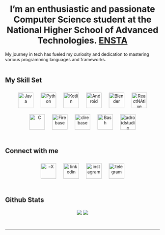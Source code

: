  
  

# <div align="center">I’m an enthusiastic and passionate Computer Science student at the National Higher School of Advanced Technologies. [ENSTA](https://ensta.edu.dz/)
My journey in tech has fueled my curiosity and dedication to mastering various
programming languages and frameworks.</div>  
<br/>  

## My Skill Set  
<div align="center">  
<a href="https://www.java.com/" target="_blank"><img style="margin: 10px" src="https://profilinator.rishav.dev/skills-assets/java-original-wordmark.svg" alt="Java" height="50" /></a>  
<a href="https://www.python.org/" target="_blank"><img style="margin: 10px" src="https://profilinator.rishav.dev/skills-assets/python-original.svg" alt="Python" height="50" /></a>  
<a href="https://kotlinlang.org/" target="_blank"><img style="margin: 10px" src="https://profilinator.rishav.dev/skills-assets/kotlinlang-icon.svg" alt="Kotlin" height="50" /></a>  
<a href="https://www.android.com/intl/en_in/" target="_blank"><img style="margin: 10px" src="https://profilinator.rishav.dev/skills-assets/android-original-wordmark.svg" alt="Android" height="50" /></a>  
 <a href="https://www.blender.org/" target="_blank"><img style="margin: 10px" src="https://profilinator.rishav.dev/skills-assets/blender_community_badge_white.svg" alt="Blender" height="50" /></a>  
<a href="https://reactnative.dev/" target="_blank"><img style="margin: 10px" src="https://upload.wikimedia.org/wikipedia/commons/a/a7/React-icon.svg" alt="ReactNAtive" height="50" /></a>  
<a href="https://www.cprogramming.com/" target="_blank"><img style="margin: 10px" src="https://profilinator.rishav.dev/skills-assets/c-original.svg" alt="C" height="50" /></a>  
<a href="https://firebase.google.com/" target="_blank"><img style="margin: 10px" src="https://profilinator.rishav.dev/skills-assets/firebase.png" alt="Firebase" height="50" /></a>  
 <a  target="_blank"><img style="margin: 10px" src="https://www.svgrepo.com/show/354381/sqlite.svg" alt="direbase" height="50" /></a>  
<a href="https://www.gnu.org/software/bash/" target="_blank"><img style="margin: 10px" src="https://profilinator.rishav.dev/skills-assets/gnu_bash-icon.svg" alt="Bash" height="50" /></a>  
<a href="https://developer.android.com/studio?gad_source=1&gclid=Cj0KCQjwq_G1BhCSARIsACc7NxqZNcwsJm7rTfiYlrdA-E9StAY2gowwzcV3inSlx9egn9LQNpzSm7UaAhEKEALw_wcB&gclsrc=aw.ds"  target="_blank"><img style="margin: 10px" src="https://upload.wikimedia.org/wikipedia/commons/5/55/Android_Studio_Logo_%282023%29.svg" alt="adroidstudio" height="50" /></a>

</div>

<br/>  


## Connect with me  
<div align="center">
<a href="https://twitter.com/amBenzina" target="_blank">
<img style="margin: 10px" src="https://seeklogo.com/images/T/twitter-x-logo-101C7D2420-seeklogo.com.png" alt="=X" height="50" /></a>
<a href="https://linkedin.com/in/benzina-mohamed-844051297" target="_blank">
<img style="margin: 10px" src="https://seeklogo.com/images/L/linkedin-new-2020-logo-E14A5D55ED-seeklogo.com.png" alt="linkedin" height="50" /></a>
<a href="https://instagram.com/hamoda__ben" target="_blank">
<img style="margin: 10px" src="https://seeklogo.com/images/I/instagram-new-2016-logo-D9D42A0AD4-seeklogo.com.png" alt="instagram" height="50" /></a>  
  <a href="https://t.me/Hamodxd" target="_blank">
<img style="margin: 10px" src="https://static-00.iconduck.com/assets.00/telegram-icon-512x511-u53v26tn.png" alt="telegram" height="50" /></a>  
</div>  
  

<br/>  


## Github Stats  
<div align="center">
<img src="https://github-readme-stats.vercel.app/api?username=mohamedbenzina&show_icons=true&count_private=true&hide_border=true&theme=tokyonight" align="center" />  

<img src="https://github-readme-stats.vercel.app/api/top-langs/?username=mohamedbenzina&hide_border=true&layout=compact&theme=tokyonight" align="center" />  
</div>

<br/>  

<br />

----
